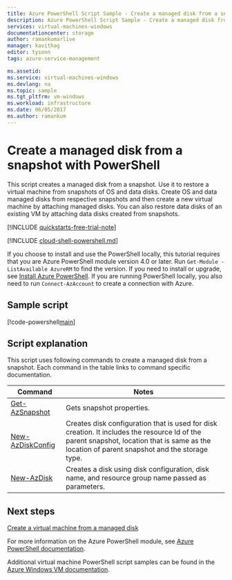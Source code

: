 ```yaml
---
title: Azure PowerShell Script Sample - Create a managed disk from a snapshot | Microsoft Docs
description: Azure PowerShell Script Sample - Create a managed disk from a snapshot
services: virtual-machines-windows
documentationcenter: storage
author: ramankumarlive
manager: kavithag
editor: tysonn
tags: azure-service-management

ms.assetid:
ms.service: virtual-machines-windows
ms.devlang: na
ms.topic: sample
ms.tgt_pltfrm: vm-windows
ms.workload: infrastructure
ms.date: 06/05/2017
ms.author: ramankum
---
```


# Create a managed disk from a snapshot with PowerShell

This script creates a managed disk from a snapshot. Use it to restore a virtual machine from snapshots of OS and data disks. Create OS and data managed disks from respective snapshots and then create a new virtual machine by attaching managed disks. You can also restore data disks of an existing VM by attaching data disks created from snapshots.

[!INCLUDE [quickstarts-free-trial-note](../../../includes/quickstarts-free-trial-note.md)]

[!INCLUDE [cloud-shell-powershell.md](../../../includes/cloud-shell-powershell.md)]

If you choose to install and use the PowerShell locally, this tutorial requires that you are Azure PowerShell module version 4.0 or later. Run `Get-Module -ListAvailable AzureRM` to find the version. If you need to install or upgrade, see [Install Azure PowerShell](/powershell/azure/azurerm/install-az-ps). If you are running PowerShell locally, you also need to run `Connect-AzAccount` to create a connection with Azure. 

## Sample script

[!code-powershell[main](../../../powershell_scripts/virtual-machine/create-managed-disk-from-snapshot/create-managed-disk-from-snapshot.ps1 "Create managed disk from snapshot")]


## Script explanation

This script uses following commands to create a managed disk from a snapshot. Each command in the table links to command specific documentation.

| Command | Notes |
|---|---|
| [Get-AzSnapshot](https://docs.microsoft.com/powershell/module/az.compute/Get-AzSnapshot) | Gets snapshot properties.  |
| [New-AzDiskConfig](https://docs.microsoft.com/powershell/module/az.compute/New-AzDiskConfig) | Creates disk configuration that is used for disk creation. It includes the resource Id of the parent snapshot, location that is same as the location of parent snapshot and the storage type.  |
| [New-AzDisk](https://docs.microsoft.com/powershell/module/az.compute/New-AzDisk) | Creates a disk using disk configuration, disk name, and resource group name passed as parameters. |


## Next steps

[Create a virtual machine from a managed disk](./virtual-machines-windows-powershell-sample-create-vm-from-managed-os-disks.md?toc=%2fpowershell%2fmodule%2ftoc.json)

For more information on the Azure PowerShell module, see [Azure PowerShell documentation](/powershell/azure/overview).

Additional virtual machine PowerShell script samples can be found in the [Azure Windows VM documentation](../windows/powershell-samples.md?toc=%2fazure%2fvirtual-machines%2fwindows%2ftoc.json).

